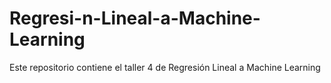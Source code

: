 # Regresi-n-Lineal-a-Machine-Learning
Este repositorio contiene el taller 4 de Regresión Lineal a Machine Learning
